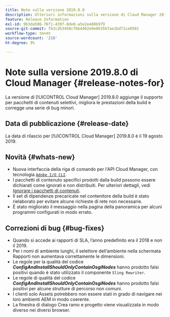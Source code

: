 ```yaml
---
title: Note sulla versione 2019.8.0
description: Ulteriori informazioni sulla versione di Cloud Manager 2019.8.0.
feature: Release Information
exl-id: 9b3da506-76f1-439f-8de0-a5e2ee88b979
source-git-commit: fb3c2b3450cfbbd402e9e0635b7ae1bd71ce0501
workflow-type: tm+mt
source-wordcount: '210'
ht-degree: 9%

---
```


# Note sulla versione 2019.8.0 di Cloud Manager {#release-notes-for}

La versione di [!UICONTROL Cloud Manager] 2019.8.0 aggiunge il supporto per pacchetti di contenuti selettivi, migliora le prestazioni della build e corregge una serie di bug minori.

## Data di pubblicazione {#release-date}

La data di rilascio per [!UICONTROL Cloud Manager] 2019.8.0 è il 19 agosto 2019.

## Novità {#whats-new}

* Nuova interfaccia della riga di comando per l&#39;API Cloud Manager, con tecnologia [`Adobe I/O CLI`](https://github.com/adobe/aio-cli-plugin-cloudmanager).
* I pacchetti di contenuto specifici prodotti dalla build possono essere dichiarati come ignorati e non distribuiti. Per ulteriori dettagli, vedi [Ignorare i pacchetti di contenuti](/help/getting-started/project-setup.md#skipping-content-packages).
* Il set di dipendenze precaricate nel contenitore della build è stato rielaborato per evitare alcune richieste di rete non necessarie.
* È stato migliorato il messaggio nella pagina della panoramica per alcuni programmi configurati in modo errato.

## Correzioni di bug {#bug-fixes}

* Quando si accede ai rapporti di SLA, l’anno predefinito era il 2018 e non il 2019.
* Per i nomi di ambiente lunghi, il selettore dell’ambiente nella schermata Rapporti non aumentava correttamente le dimensioni.
* Le regole per la qualità del codice ***ConfigAndInstallShouldOnlyContainOsgiNodes*** hanno prodotto falsi positivi quando è stato utilizzato il componente `Sling Rewriter`.
* Le regole di qualità del codice ***ConfigAndInstallShouldOnlyContainOsgiNodes*** hanno prodotto falsi positivi per alcune strutture di percorso non comuni.
* I clienti solo Assets potrebbero non essere stati in grado di navigare nei loro ambienti AEM in modo coerente.
* La finestra di dialogo Crea ramo e progetto viene visualizzata in modo diverso nei diversi browser.
